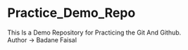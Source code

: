 # Practice_Demo_Repo
This Is a Demo Repository for Practicing the Git And Github.
<br>
Author -> Badane Faisal
